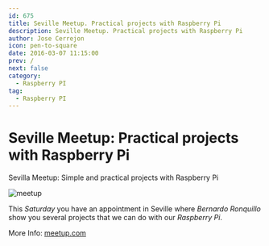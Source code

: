 ```yaml
---
id: 675
title: Seville Meetup. Practical projects with Raspberry Pi
description: Seville Meetup. Practical projects with Raspberry Pi
author: Jose Cerrejon
icon: pen-to-square
date: 2016-03-07 11:15:00
prev: /
next: false
category:
  - Raspberry PI
tag:
  - Raspberry PI
---
```


# Seville Meetup: Practical projects with Raspberry Pi

Sevilla Meetup: Simple and practical projects with Raspberry Pi

![meetup](/images/2016/03/meetup.png)

This *Saturday* you have an appointment in Seville where *Bernardo Ronquillo*  show you several projects that we can do with our *Raspberry Pi*.

More Info: [meetup.com](http://www.meetup.com/es-ES/RaspberryPi-Hackers-en-Sevilla/events/229259308/)